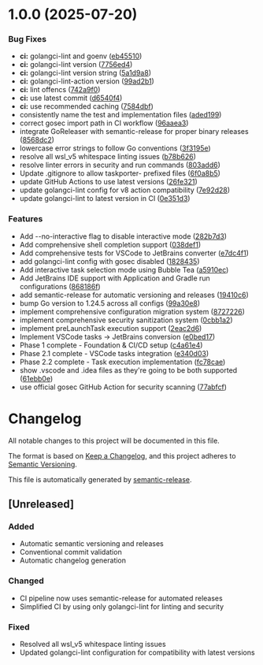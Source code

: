 # 1.0.0 (2025-07-20)


### Bug Fixes

* **ci:** golangci-lint and goenv ([eb45510](https://github.com/syndbg/taskporter/commit/eb455104e6d68b201a1c88ed5931547d8f76359a))
* **ci:** golangci-lint version ([7756ed4](https://github.com/syndbg/taskporter/commit/7756ed4a6d585bc310a4d92179d609dfbf7e7071))
* **ci:** golangci-lint version string ([5a1d9a8](https://github.com/syndbg/taskporter/commit/5a1d9a864137bc31dfcfdd9fa73c34a6735c5ce6))
* **ci:** golangci-lint-action  version ([99ad2b1](https://github.com/syndbg/taskporter/commit/99ad2b1f80ccb6b7ffc0b430c5fc6feaa3b8166a))
* **ci:** lint offencs ([742a9f0](https://github.com/syndbg/taskporter/commit/742a9f075fdb51cffa1091066a3fadf3a5936764))
* **ci:** use latest commit ([d6540f4](https://github.com/syndbg/taskporter/commit/d6540f4d2e484659ed80919a9f53b485a66010c5))
* **ci:** use recommended caching ([7584dbf](https://github.com/syndbg/taskporter/commit/7584dbf350f71e604b3d102fe7aed03074de4950))
* consistently name the test and implementation files ([aded199](https://github.com/syndbg/taskporter/commit/aded199b6e5c27875fe5d2d06b85defa52150131))
* correct gosec import path in CI workflow ([96aaea3](https://github.com/syndbg/taskporter/commit/96aaea310a14874a144caecdd9040e184fcefbf5))
* integrate GoReleaser with semantic-release for proper binary releases ([8568dc2](https://github.com/syndbg/taskporter/commit/8568dc2c34fff48845f496629dbfdff8441fb9a1))
* lowercase error strings to follow Go conventions ([3f3195e](https://github.com/syndbg/taskporter/commit/3f3195e7f94d25a059e12cc230e3f3adfc3fa5f7))
* resolve all wsl_v5 whitespace linting issues ([b78b626](https://github.com/syndbg/taskporter/commit/b78b626d11e3bcfda3e4c09f68cdbc5a164f46cc))
* resolve linter errors in security and run commands ([803add6](https://github.com/syndbg/taskporter/commit/803add646ed5461ab9d7f6e809d2b815b698bbb1))
* Update .gitignore to allow taskporter- prefixed files ([6f0a8b5](https://github.com/syndbg/taskporter/commit/6f0a8b50d8e2877c2e454fa8dbc7216480fa3595))
* update GitHub Actions to use latest versions ([26fe321](https://github.com/syndbg/taskporter/commit/26fe32169045b2a1d0caec7bbc7352ecc3d853e2))
* update golangci-lint config for v8 action compatibility ([7e92d28](https://github.com/syndbg/taskporter/commit/7e92d280a9de7656fef19f37f3bf0d31a6039477))
* update golangci-lint to latest version in CI ([0e351d3](https://github.com/syndbg/taskporter/commit/0e351d33ff913bc96197f39cd7a90a98a97b9eb8))


### Features

* Add --no-interactive flag to disable interactive mode ([282b7d3](https://github.com/syndbg/taskporter/commit/282b7d3875cb3e8b0a59791bb82ac7461afb4453))
* Add comprehensive shell completion support ([038def1](https://github.com/syndbg/taskporter/commit/038def1ec7fa2b17959de62d1afe24ad9a884bcd))
* Add comprehensive tests for VSCode to JetBrains converter ([e7dc4f1](https://github.com/syndbg/taskporter/commit/e7dc4f188c4631c43e9676df7471f1bb30730bd1))
* add golangci-lint config with gosec disabled ([1828435](https://github.com/syndbg/taskporter/commit/18284353509b3f2317c3113bb06e55c4dcfcba13))
* Add interactive task selection mode using Bubble Tea ([a5910ec](https://github.com/syndbg/taskporter/commit/a5910ecfc96fdda60e1d7e2ae088d9aa0a5c9569))
* Add JetBrains IDE support with Application and Gradle run configurations ([868186f](https://github.com/syndbg/taskporter/commit/868186f36c767b812f33048ce2d0bf3d0ff5e29d))
* add semantic-release for automatic versioning and releases ([19410c6](https://github.com/syndbg/taskporter/commit/19410c692fc0d9c92e243de786ba5f0928968b7e))
* bump Go version to 1.24.5 across all configs ([99a30e8](https://github.com/syndbg/taskporter/commit/99a30e8e6ba7f955c8707ae0b6b61a0c40449a27))
* implement comprehensive configuration migration system ([8727226](https://github.com/syndbg/taskporter/commit/8727226895a03c34e8b3efda549c551c24541d96))
* implement comprehensive security sanitization system ([0cbb1a2](https://github.com/syndbg/taskporter/commit/0cbb1a2bcc04d684bb521094bade4d338a2549ec))
* implement preLaunchTask execution support ([2eac2d6](https://github.com/syndbg/taskporter/commit/2eac2d692c1d6abb6016cf77830bb6857035ffc6))
* Implement VSCode tasks → JetBrains conversion ([e0bed17](https://github.com/syndbg/taskporter/commit/e0bed176b17d010e0de40c6046d3310aa2a725d7))
* Phase 1 complete - Foundation & CI/CD setup ([c4a61e4](https://github.com/syndbg/taskporter/commit/c4a61e4109bed6b37dd5cf70e12a1b350ffa0370))
* Phase 2.1 complete - VSCode tasks integration ([e340d03](https://github.com/syndbg/taskporter/commit/e340d0303278d51e54dc74947a128963c3bc7d99))
* Phase 2.2 complete - Task execution implementation ([fc78cae](https://github.com/syndbg/taskporter/commit/fc78cae168f9222f6900b681736eb5ea3c6625e7))
* show .vscode and .idea files as they're going to be both supported ([61ebb0e](https://github.com/syndbg/taskporter/commit/61ebb0e68f88fae8bf3b17ea1b674095b9a3f36f))
* use official gosec GitHub Action for security scanning ([77abfcf](https://github.com/syndbg/taskporter/commit/77abfcf3f177ce12d1360f3083b0d69d1dc3cb8a))

# Changelog

All notable changes to this project will be documented in this file.

The format is based on [Keep a Changelog](https://keepachangelog.com/en/1.0.0/),
and this project adheres to [Semantic Versioning](https://semver.org/spec/v2.0.0.html).

This file is automatically generated by [semantic-release](https://github.com/semantic-release/semantic-release).

## [Unreleased]

### Added
- Automatic semantic versioning and releases
- Conventional commit validation
- Automatic changelog generation

### Changed
- CI pipeline now uses semantic-release for automated releases
- Simplified CI by using only golangci-lint for linting and security

### Fixed
- Resolved all wsl_v5 whitespace linting issues
- Updated golangci-lint configuration for compatibility with latest versions
